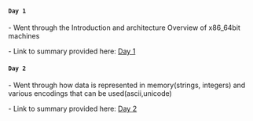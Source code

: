 ####  `Day 1`
<p>- Went through the Introduction and architecture Overview of x86_64bit machines</p>
<p>- Link to summary provided here: <a href="https://github.com/fr334aks/100-days-of-Hacking/tree/main/boynamedboy/1.Introduction&architectureoverview">Day 1</a></p>

####  `Day 2`
<p>- Went through how data is represented in memory(strings, integers) and various encodings that can be used(ascii,unicode)</p>
<p>- Link to summary provided here: <a href="https://github.com/fr334aks/100-days-of-Hacking/tree/main/boynamedboy/2.DataRepresentation">Day 2</a></p>
